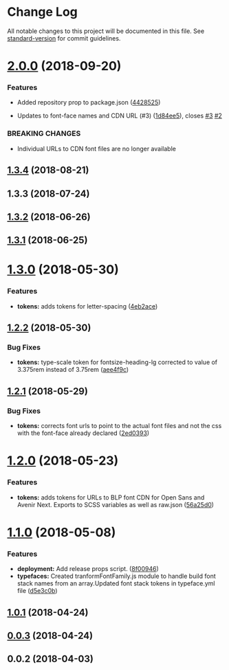 # Change Log

All notable changes to this project will be documented in this file. See [standard-version](https://github.com/conventional-changelog/standard-version) for commit guidelines.

<a name="2.0.0"></a>
# [2.0.0](https://github.com/bloombergbna/fishtank-type/compare/v1.3.3...v2.0.0) (2018-09-20)


### Features

* Added repository prop to package.json ([4428525](https://github.com/bloombergbna/fishtank-type/commit/4428525))


* Updates to font-face names and CDN URL (#3) ([1d84ee5](https://github.com/bloombergbna/fishtank-type/commit/1d84ee5)), closes [#3](https://github.com/bloombergbna/fishtank-type/issues/3) [#2](https://github.com/bloombergbna/fishtank-type/issues/2)


### BREAKING CHANGES

* Individual URLs to CDN font files are no longer available



<a name="1.3.4"></a>
## [1.3.4](https://github.com/bloombergbna/fishtank-type/compare/v1.3.3...v1.3.4) (2018-08-21)



<a name="1.3.3"></a>
## 1.3.3 (2018-07-24)



<a name="1.3.2"></a>
## [1.3.2](https://stash.bna.com/scm/fish/fishtank-space/compare/v1.3.1...v1.3.2) (2018-06-26)



<a name="1.3.1"></a>
## [1.3.1](https://stash.bna.com/scm/fish/fishtank-space/compare/v1.3.0...v1.3.1) (2018-06-25)



<a name="1.3.0"></a>
# [1.3.0](https://stash.bna.com/scm/fish/fishtank-space/compare/v1.2.2...v1.3.0) (2018-05-30)


### Features

* **tokens:** adds tokens for letter-spacing ([4eb2ace](https://stash.bna.com/scm/fish/fishtank-space/commits/4eb2ace))



<a name="1.2.2"></a>
## [1.2.2](https://stash.bna.com/scm/fish/fishtank-space/compare/v1.2.1...v1.2.2) (2018-05-30)


### Bug Fixes

* **tokens:** type-scale token for fontsize-heading-lg corrected to value of 3.375rem instead of 3.75rem ([aee4f9c](https://stash.bna.com/scm/fish/fishtank-space/commits/aee4f9c))



<a name="1.2.1"></a>
## [1.2.1](https://stash.bna.com/scm/fish/fishtank-space/compare/v1.2.0...v1.2.1) (2018-05-29)


### Bug Fixes

* **tokens:** corrects font urls to point to the actual font files and not the css with the font-face already declared ([2ed0393](https://stash.bna.com/scm/fish/fishtank-space/commits/2ed0393))



<a name="1.2.0"></a>
# [1.2.0](https://stash.bna.com/scm/fish/fishtank-space/compare/v1.1.0...v1.2.0) (2018-05-23)


### Features

* **tokens:** adds tokens for URLs to BLP font CDN for Open Sans and Avenir Next. Exports to SCSS variables as well as raw.json ([56a25d0](https://stash.bna.com/scm/fish/fishtank-space/commits/56a25d0))



<a name="1.1.0"></a>
# [1.1.0](https://stash.bna.com/scm/fish/fishtank-space/compare/v1.0.1...v1.1.0) (2018-05-08)


### Features

* **deployment:** Add release props script. ([8f00946](https://stash.bna.com/scm/fish/fishtank-space/commits/8f00946))
* **typefaces:** Created tranformFontFamily.js module to handle build font stack names from an array.Updated font stack tokens in typeface.yml file ([d5e3c0b](https://stash.bna.com/scm/fish/fishtank-space/commits/d5e3c0b))



<a name="1.0.1"></a>
## [1.0.1](https://stash.bna.com/scm/fish/fishtank-space/compare/v0.0.3...v1.0.1) (2018-04-24)



<a name="0.0.3"></a>
## [0.0.3](https://stash.bna.com/scm/fish/fishtank-space/compare/v0.0.2...v0.0.3) (2018-04-24)



<a name="0.0.2"></a>
## 0.0.2 (2018-04-03)

